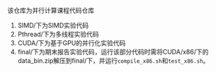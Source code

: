 该仓库为并行计算课程代码仓库

1. SIMD/下为SIMD实验代码
2. Pthread/下为多线程实验代码
3. CUDA/下为基于GPU的并行化实验代码
4. final/下为期末报告实验代码，运行该部分代码时需将CUDA/x86/下的data_bin.zip解压到final/下，并运行```compile_x86.sh```和```test_x86.sh```。
